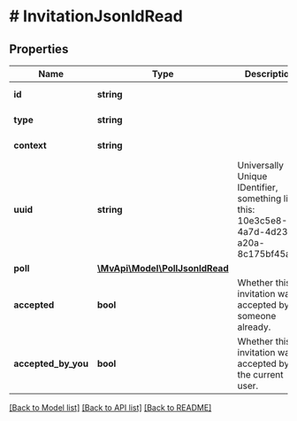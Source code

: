 # # InvitationJsonldRead

## Properties

Name | Type | Description | Notes
------------ | ------------- | ------------- | -------------
**id** | **string** |  | [optional] [readonly]
**type** | **string** |  | [optional] [readonly]
**context** | **string** |  | [optional] [readonly]
**uuid** | **string** | Universally Unique IDentifier, something like this: 10e3c5e8-4a7d-4d23-a20a-8c175bf45a92 | [optional] [readonly]
**poll** | [**\MvApi\Model\PollJsonldRead**](PollJsonldRead.md) |  | [optional]
**accepted** | **bool** | Whether this invitation was accepted by someone already. | [optional] [readonly]
**accepted_by_you** | **bool** | Whether this invitation was accepted by the current user. | [optional] [readonly]

[[Back to Model list]](../../README.md#models) [[Back to API list]](../../README.md#endpoints) [[Back to README]](../../README.md)
